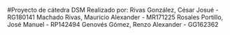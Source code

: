 #Proyecto de cátedra DSM
Realizado por:
Rivas González, César Josué  - RG180141
Machado Rivas, Mauricio Alexander - MR171225
Rosales Portillo, José Manuel - RP142494
Genovés Gómez, Renzo Alexander - GG162362